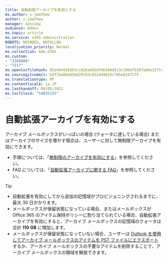 ```yaml
---
title: 自動拡張アーカイブを有効にする
ms.author: v-jmathew
author: v-jmathew
manager: dansimp
audience: Admin
ms.topic: article
ms.service: o365-administration
ROBOTS: NOINDEX, NOFOLLOW
localization_priority: Normal
ms.collection: Adm_O365
ms.custom:
- "3100008"
- "7217"
ms.openlocfilehash: 85a494918d65cc026a85bdfd6348d5c3c190ef919fa88a15ffcd4e7e790b8737
ms.sourcegitcommit: b5f7da89a650d2915dc652449623c78be6247175
ms.translationtype: MT
ms.contentlocale: ja-JP
ms.lasthandoff: 08/05/2021
ms.locfileid: "54035155"
---
```

# <a name="enable-auto-expanding-archiving"></a>自動拡張アーカイブを有効にする

アーカイブ メールボックスがいっぱいの場合 (クォータに達している場合) またはアーカイブのサイズを増やす場合は、ユーザーに対して無制限アーカイブを有効にできます。

- 手順については、「[無制限のアーカイブを有効にする](https://docs.microsoft.com/office365/securitycompliance/enable-unlimited-archiving)」を参照してください。
- FAQ については、「[自動拡張アーカイブに関する FAQ](https://blogs.technet.microsoft.com/exchange/2018/04/09/office-365-auto-expanding-archives-faq/)」を参照してください。

> [!TIP]
>
> - 自動拡張を有効にしてから追加の記憶域がプロビジョニングされるまでに、最大 30 日かかります。
> - メールボックスが保留状態になっている場合、またはメールボックスが Office 365 のアイテム保持ポリシーに割り当てられている場合、自動拡張アーカイブを有効にすると、アーカイブ メールボックスの記憶域のクォータは合計 **110 GB** に増加します。
> - メールボックスが保留状態になっていない場合、ユーザーは [Outlook を使用してアーカイブ メールボックスのアイテムを PST ファイルにエクスポート](https://support.office.com/article/Export-or-backup-email-contacts-and-calendar-to-an-Outlook-pst-file-14252b52-3075-4e9b-be4e-ff9ef1068f91)するか、アーカイブ メールボックスの不要なアイテムを削除することで、アーカイブ メールボックスの領域を解放できます。
